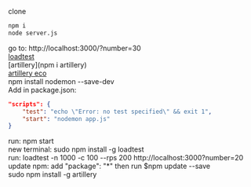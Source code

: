 clone<br>
```bash
npm i
node server.js

```
go to: http://localhost:3000/?number=30<br>
[loadtest](https://www.npmjs.com/package/loadtest)<br>
[artillery](npm i artillery)<br>
[artillery eco](https://ecologi.com/artilleryio)<br>
npm install nodemon --save-dev<br>
Add in package.json:<br>

```json
"scripts": {
    "test": "echo \"Error: no test specified\" && exit 1",
    "start": "nodemon app.js"
}
```

run: npm start<br>
new terminal: sudo npm install -g loadtest<br>
run: loadtest -n 1000 -c 100 --rps 200 http://localhost:3000?number=20<br>
update npm: add "package": "\*" then run $npm update --save<br>
sudo npm install -g artillery<br>
